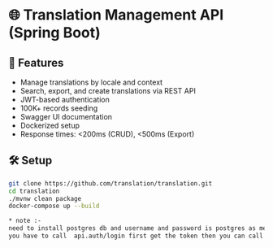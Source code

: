 # 🌐 Translation Management API (Spring Boot)

## 🚀 Features
- Manage translations by locale and context
- Search, export, and create translations via REST API
- JWT-based authentication
- 100K+ records seeding
- Swagger UI documentation
- Dockerized setup
- Response times: <200ms (CRUD), <500ms (Export)

## 🛠 Setup

```bash
git clone https://github.com/translation/translation.git
cd translation
./mvnw clean package
docker-compose up --build

* note :-
need to install postgres db and username and password is postgres as mentioned in application.properties
you have to call  api.auth/login first get the token then you can call that translations api
